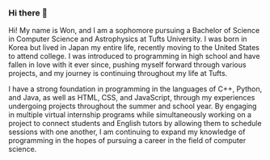 ### Hi there 👋

<!--
**wkim10/wkim10** is a ✨ _special_ ✨ repository because its `README.md` (this file) appears on your GitHub profile.

Here are some ideas to get you started:

- 🔭 I’m currently working on ...
- 🌱 I’m currently learning ...
- 👯 I’m looking to collaborate on ...
- 🤔 I’m looking for help with ...
- 💬 Ask me about ...
- 📫 How to reach me: ...
- 😄 Pronouns: ...
- ⚡ Fun fact: ...
-->

Hi! My name is Won, and I am a sophomore pursuing a Bachelor of Science in Computer Science and Astrophysics at Tufts University. I was born in Korea but lived in Japan my entire life, recently moving to the United States to attend college. I was introduced to programming in high school and have fallen in love with it ever since, pushing myself forward through various projects, and my journey is continuing throughout my life at Tufts.

I have a strong foundation in programming in the languages of C++, Python, and Java, as well as HTML, CSS, and JavaScript, through my experiences undergoing projects throughout the summer and school year. By engaging in multiple virtual internship programs while simultaneously working on a project to connect students and English tutors by allowing them to schedule sessions with one another, I am continuing to expand my knowledge of programming in the hopes of pursuing a career in the field of computer science.
